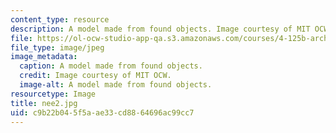 ```yaml
---
content_type: resource
description: A model made from found objects. Image courtesy of MIT OCW.
file: https://ol-ocw-studio-app-qa.s3.amazonaws.com/courses/4-125b-architecture-studio-building-in-landscapes-fall-2005/c9b22b045f5aae33cd8864696ac99cc7_nee2.jpg
file_type: image/jpeg
image_metadata:
  caption: A model made from found objects.
  credit: Image courtesy of MIT OCW.
  image-alt: A model made from found objects.
resourcetype: Image
title: nee2.jpg
uid: c9b22b04-5f5a-ae33-cd88-64696ac99cc7
---
```

